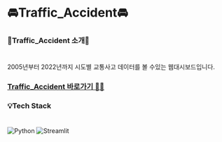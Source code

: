 # 🚘Traffic_Accident🚘

### 🚗Traffic_Accident 소개🚗
#
2005년부터 2022년까지 시도별 교통사고 데이터를 볼 수있는 웹대시보드입니다.

### **[Traffic_Accident 바로가기 🏃‍♂️](http://ec2-3-39-6-135.ap-northeast-2.compute.amazonaws.com:8503/)**

### 💡Tech Stack 
#
![Python](https://img.shields.io/badge/python-3776AB?style=for-the-badge&logo=python&logoColor=white)
![Streamlit](https://img.shields.io/badge/Streamlit-FF4B4B?style=for-the-badge&logo=streamlit&logoColor=white)